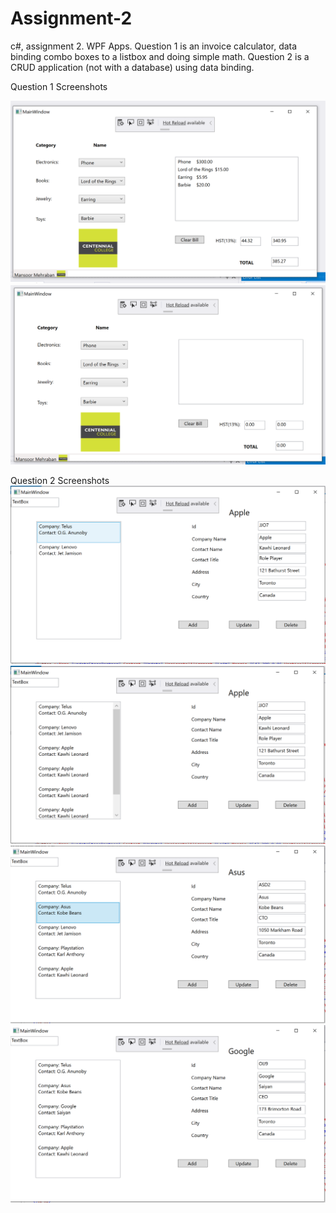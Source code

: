 # Assignment-2
c#, assignment 2. WPF Apps. Question 1 is an invoice calculator, data binding combo boxes to a listbox and doing simple math. Question 2 is a CRUD application (not with a database) using data binding.

Question 1 Screenshots

![alt text](a2q1.PNG)
![alt text](a2q1-2.PNG)

Question 2 Screenshots
![alt text](a2q2.PNG)
![alt text](a2q2-1.png)
![alt text](a2q2-2.png)
![alt text](a2q2-3.png)